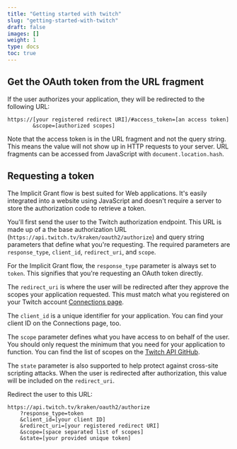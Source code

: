 ```yaml
---
title: "Getting started with twitch"
slug: "getting-started-with-twitch"
draft: false
images: []
weight: 1
type: docs
toc: true
---
```


## Get the OAuth token from the URL fragment
If the user authorizes your application, they will be redirected to the following URL:

    https://[your registered redirect URI]/#access_token=[an access token]
            &scope=[authorized scopes]

Note that the access token is in the URL fragment and not the query string. This means the value will not show up in HTTP requests to your server. URL fragments can be accessed from JavaScript with `document.location.hash`.

## Requesting a token
The Implicit Grant flow is best suited for Web applications. It's easily integrated into a website using JavaScript and doesn't require a server to store the authorization code to retrieve a token.

You'll first send the user to the Twitch authorization endpoint. This URL is made up of a the base authorization URL (`https://api.twitch.tv/kraken/oauth2/authorize`) and query string parameters that define what you're requesting. The required parameters are `response_type`, `client_id`, `redirect_uri`, and `scope`.
 
For the Implicit Grant flow, the `response_type` parameter is always set to `token`. This signifies that you're requesting an OAuth token directly.
 
The `redirect_uri` is where the user will be redirected after they approve the scopes your application requested. This must match what you registered on your Twitch account [Connections page][1].
 
The `client_id` is a unique identifier for your application. You can find your client ID on the Connections page, too.
 
The `scope` parameter defines what you have access to on behalf of the user. You should only request the minimum that you need for your application to function. You can find the list of scopes on the [Twitch API GitHub][2].

The `state` parameter is also supported to help protect against cross-site scripting attacks. When the user is redirected after authorization, this value will be included on the `redirect_uri`.

Redirect the user to this URL:

    https://api.twitch.tv/kraken/oauth2/authorize
        ?response_type=token
        &client_id=[your client ID]
        &redirect_uri=[your registered redirect URI]
        &scope=[space separated list of scopes]
        &state=[your provided unique token]

 
 [1]: https://www.twitch.tv/settings/connections
 [2]: https://github.com/justintv/Twitch-API/blob/master/authentication.md#scopes

